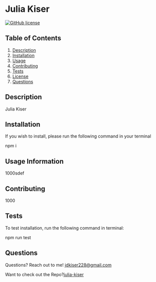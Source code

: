  # Julia Kiser
[![GitHub license](https://img.shields.io/github/license/Naereen/StrapDown.js.svg)](https://github.com/Naereen/StrapDown.js/blob/master/LICENSE) 

## Table of Contents
1. [Description](##Description)
2. [Installation](#installation)
3. [Usage](#usage)
4. [Contributing](#contributing)
5. [Tests](#tests)
6. [License](#license)
7. [Questions](#questions)
    
## Description
Julia Kiser
    
## Installation
If you wish to install, please run the following command in your terminal

 
npm i
    
## Usage Information
1000sdef
    
## Contributing
1000

## Tests
To test installation, run the following command in terminal:
  
npm run test



## Questions
Questions? Reach out to me! [jdkiser228@gmail.com](mailto:jdkiser228@gmail.com)
    
Want to check out the Repo?[julia-kiser](github.com/julia-kiser)
    